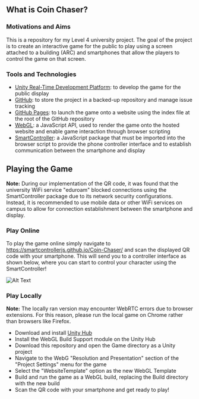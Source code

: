 ## What is Coin Chaser?
### Motivations and Aims
This is a repository for my Level 4 university project. The goal of the project is to create an interactive game for the public to play using a screen attached to a building (ARC) and smartphones that allow the players to control the game on that screen. 

### Tools and Technologies
* <a href="https://unity.com/">Unity Real-Time Development Platform</a>: to develop the game for the public display
* <a href="https://github.com/">GitHub</a>: to store the project in a backed-up repository and manage issue tracking
* <a href="https://pages.github.com/">GitHub Pages</a>: to launch the game onto a website using the index file at the root of the GitHub repository
* <a href="https://developer.mozilla.org/en-US/docs/Web/API/WebGL_API">WebGL</a>: a JavaScript API, used to render the game onto the hosted website and enable game interaction through browser scripting
* <a href="https://smartcontrollerjs.github.io/SmartController/">SmartController</a>: a JavaScript package that must be imported into the browser script to provide the phone controller interface and to establish communication between the smartphone and display

## Playing the Game
**Note:** During our implementation of the QR code, it was found that the university WiFi service "eduroam" blocked connections using the SmartController package due to its network security configurations. Instead, it is recommended to use mobile data or other WiFi services on campus to allow for connection establishment between the smartphone and display.


### Play Online
To play the game online simply navigate to <a href=https://smartcontrollerjs.github.io/Coin-Chaser/>https://smartcontrollerjs.github.io/Coin-Chaser/</a> and scan the displayed QR code with your smartphone. This will send you to a controller interface as shown below, where you can start to control your character using the SmartController!

![Alt Text](https://imgur.com/GTqxssg.gif)
### Play Locally
**Note:** The locally ran version may encounter WebRTC errors due to browser extensions. For this reason, please run the local game on Chrome rather than browsers like Firefox.
* Download and install <a href="https://unity.com/">Unity Hub</a>
* Install the WebGL Build Support module on the Unity Hub
* Download this repository and open the Game directory as a Unity project
* Navigate to the WebG "Resolution and Presentation" section of the "Project Settings" menu for the game
* Select the "WebsiteTemplate" option as the new WebGL Template
* Build and run the game as a WebGL build, replacing the Build directory with the new build
* Scan the QR code with your smartphone and get ready to play!
